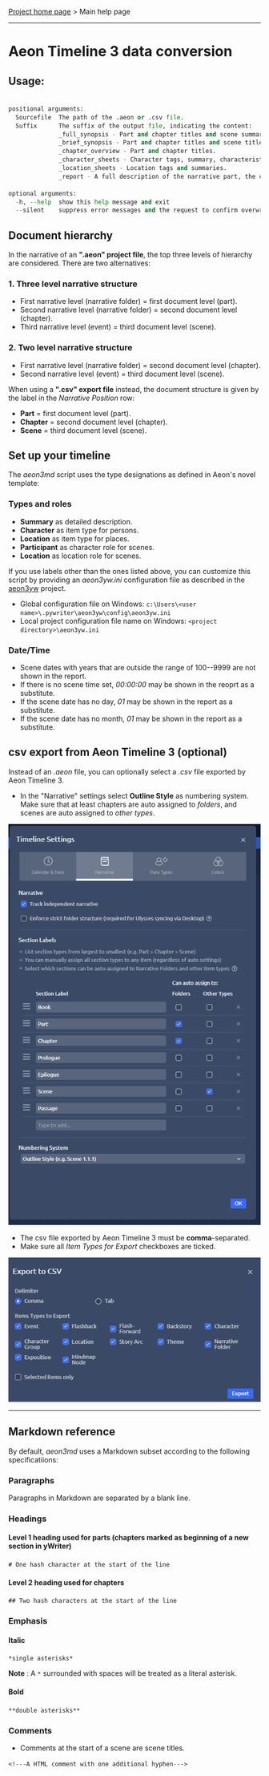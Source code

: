 [Project home page](https://peter88213.github.io/aeon3md/) > Main help page

------------------------------------------------------------------------

# Aeon Timeline 3 data conversion

## Usage: 

```aeon3md_.py [-h] [--silent] Sourcefile Suffix

positional arguments:
  Sourcefile  The path of the .aeon or .csv file.
  Suffix      The suffix of the output file, indicating the content:  
              _full_synopsis - Part and chapter titles and scene summaries. 
              _brief_synopsis - Part and chapter titles and scene titles.
              _chapter_overview - Part and chapter titles.
              _character_sheets - Character tags, summary, characteristics, traits, and notes.
              _location_sheets - Location tags and summaries. 
              _report - A full description of the narrative part, the characters and the locations.

optional arguments:
  -h, --help  show this help message and exit
  --silent    suppress error messages and the request to confirm overwriting

```


## Document hierarchy

In the narrative of an **".aeon" project file**, the top three levels of hierarchy are considered. There are two alternatives:

### 1. Three level narrative structure

- First narrative level (narrative folder) = first document level (part).
- Second narrative level (narrative folder) = second document level (chapter).
- Third narrative level (event) = third document level (scene).

### 2. Two level narrative structure

- First narrative level (narrative folder) = second document level (chapter).
- Second narrative level (event) = third document level (scene).

When using a **".csv" export file** instead, the document structure is given by the label in the *Narrative Position* row:

- **Part** = first document level (part).
- **Chapter** = second document level (chapter).
- **Scene** = third document level (scene). 


## Set up your timeline

The *aeon3md* script uses the type designations as defined in Aeon's novel template:

### Types and roles

- **Summary** as detailed description. 
- **Character** as item type for persons.
- **Location** as item type for places.
- **Participant** as character role for scenes.
- **Location** as location role for scenes.

If you use labels other than the ones listed above, you can customize this script by providing an *aeon3yw.ini* configuration file as described in the [aeon3yw](https://peter88213.github.io/aeon3yw/) project.

- Global configuration file on Windows: `c:\Users\<user name>\.pywriter\aeon3yw\config\aeon3yw.ini`
- Local project configuration file name on Windows: `<project directory>\aeon3yw.ini`

### Date/Time

- Scene dates with years that are outside the range of 100--9999 are not shown in the report.
- If there is no scene time set, *00:00:00* may be shown in the reoprt as a substitute.
- If the scene date has no day, *01* may be shown in the report as a substitute. 
- If the scene date has no month, *01* may be shown in the report as a substitute. 

## csv export from Aeon Timeline 3 (optional)

Instead of an *.aeon* file, you can optionally select a *.csv* file exported by Aeon Timeline 3.

- In the "Narrative" settings select **Outline Style** as numbering system. Make sure that at least chapters are auto assigned to *folders*, and scenes are auto assigned to *other types*.

![Screenshot: Narrative settings](https://raw.githubusercontent.com/peter88213/aeon3md/main/docs/Screenshots/narrative_settings.png)

- The csv file exported by Aeon Timeline 3 must be **comma**-separated.
- Make sure all *Item Types for Export* checkboxes are ticked.

![Screenshot: Aeon 3 Export settings](https://raw.githubusercontent.com/peter88213/aeon3md/main/docs/Screenshots/csv_export.png)

------------------------------------------------------------------------

## Markdown reference

By default, *aeon3md* uses a Markdown subset according to the following specificatiions:

### Paragraphs

Paragraphs in Markdown are separated by a blank line.

### Headings

#### Level 1 heading used for parts (chapters marked as beginning of a new section in yWriter)
`# One hash character at the start of the line`

#### Level 2 heading used for chapters
`## Two hash characters at the start of the line`

### Emphasis

#### Italic 
`*single asterisks*`

**Note** : A `*` surrounded with spaces will be treated as a literal asterisk.

#### Bold 
`**double asterisks**`

### Comments

- Comments at the start of a scene are scene titles.

`<!---A HTML comment with one additional hyphen--->`

